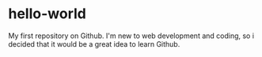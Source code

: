 # hello-world
My first repository on Github. 
I'm new to web development and coding, so i decided that it would be a great idea to learn Github.
